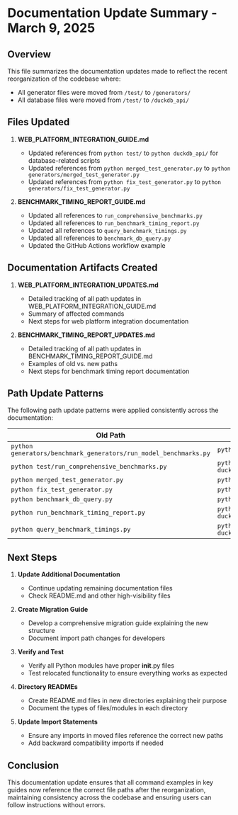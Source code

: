 # Documentation Update Summary - March 9, 2025

## Overview

This file summarizes the documentation updates made to reflect the recent reorganization of the codebase where:
- All generator files were moved from `/test/` to `/generators/`
- All database files were moved from `/test/` to `/duckdb_api/`

## Files Updated

1. **WEB_PLATFORM_INTEGRATION_GUIDE.md**
   - Updated references from `python test/` to `python duckdb_api/` for database-related scripts
   - Updated references from `python merged_test_generator.py` to `python generators/merged_test_generator.py`
   - Updated references from `python fix_test_generator.py` to `python generators/fix_test_generator.py`

2. **BENCHMARK_TIMING_REPORT_GUIDE.md**
   - Updated all references to `run_comprehensive_benchmarks.py`
   - Updated all references to `run_benchmark_timing_report.py`
   - Updated all references to `query_benchmark_timings.py`
   - Updated all references to `benchmark_db_query.py`
   - Updated the GitHub Actions workflow example

## Documentation Artifacts Created

1. **WEB_PLATFORM_INTEGRATION_UPDATES.md**
   - Detailed tracking of all path updates in WEB_PLATFORM_INTEGRATION_GUIDE.md
   - Summary of affected commands
   - Next steps for web platform integration documentation

2. **BENCHMARK_TIMING_REPORT_UPDATES.md**
   - Detailed tracking of all path updates in BENCHMARK_TIMING_REPORT_GUIDE.md
   - Examples of old vs. new paths
   - Next steps for benchmark timing report documentation

## Path Update Patterns

The following path update patterns were applied consistently across the documentation:

| Old Path | New Path |
|----------|----------|
| `python generators/benchmark_generators/run_model_benchmarks.py` | `python duckdb_api/run_model_benchmarks.py` |
| `python test/run_comprehensive_benchmarks.py` | `python duckdb_api/run_comprehensive_benchmarks.py` |
| `python merged_test_generator.py` | `python generators/merged_test_generator.py` |
| `python fix_test_generator.py` | `python generators/fix_test_generator.py` |
| `python benchmark_db_query.py` | `python duckdb_api/benchmark_db_query.py` |
| `python run_benchmark_timing_report.py` | `python duckdb_api/run_benchmark_timing_report.py` |
| `python query_benchmark_timings.py` | `python duckdb_api/query_benchmark_timings.py` |

## Next Steps

1. **Update Additional Documentation**
   - Continue updating remaining documentation files
   - Check README.md and other high-visibility files

2. **Create Migration Guide**
   - Develop a comprehensive migration guide explaining the new structure
   - Document import path changes for developers

3. **Verify and Test**
   - Verify all Python modules have proper __init__.py files
   - Test relocated functionality to ensure everything works as expected

4. **Directory READMEs**
   - Create README.md files in new directories explaining their purpose
   - Document the types of files/modules in each directory

5. **Update Import Statements**
   - Ensure any imports in moved files reference the correct new paths
   - Add backward compatibility imports if needed

## Conclusion

This documentation update ensures that all command examples in key guides now reference the correct file paths after the reorganization, maintaining consistency across the codebase and ensuring users can follow instructions without errors.